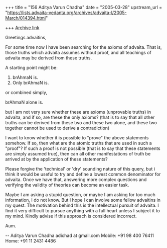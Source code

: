 +++
title = "156 Aditya Varun Chadha"
date = "2005-03-28"
upstream_url = "https://lists.advaita-vedanta.org/archives/advaita-l/2005-March/014394.html"

+++
[Archive link](https://lists.advaita-vedanta.org/archives/advaita-l/2005-March/014394.html)

Greetings advaitins,

For some time now I have been searching for the axioms of advaita.
That is, those truths which advaita assumes without proof, and all
teachings of advaita may be derived from these truths.

A starting point might be: 

1. brAhmaN is.
2. Only brAhmaN is.

or combined simply, 

brAhmaN alone is.

but I am not very sure whether these are axioms (unprovable truths) in
advaita, and if so, are these the only axioms? (that is to say that
all other truths can be derived from these two and these two alone,
and these two together cannot be used to derive a contradiction)

I want to know whether it is possible to "prove" the above statements
somehow. If so, then what are the atomic truths that are used in such
a "proof"? If such a proof is not possible (that is to say that these
statements are simply assumed true), then can all other manifestations
of truth be arrived at by the application of these statements?

Please forgive the 'technical' or 'dry' sounding nature of this query,
but i think it would be useful to try and define a lowest common
denominator for advaita. Once we have that, answering more complex
questions and verifying the validity of theories can become an easier
task.

Maybe I am asking a stupid question, or maybe I am asking for too much
information, I do not know. But I hope I can involve some fellow
advaitins in my quest. The motivation behind this is the intellectual
pursuit of advaita. I find it very difficult to pursue anything with a
full heart unless I subject it to my mind. Kindly advise if this
approach is considered incorrect.

Aum.

-- 
Aditya Varun Chadha
adichad at gmail.com
Mobile: +91 98 400 76411
Home:  +91 11 2431 4486

